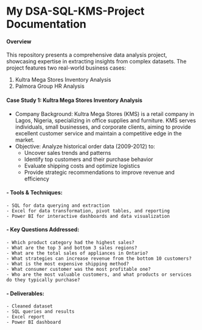# My DSA-SQL-KMS-Project Documentation


#### Overview

This repository presents a comprehensive data analysis project, showcasing expertise in extracting insights from complex datasets. The project features two real-world business cases:

1. Kultra Mega Stores Inventory Analysis
2. Palmora Group HR Analysis

#### Case Study 1: Kultra Mega Stores Inventory Analysis

- Company Background: Kultra Mega Stores (KMS) is a retail company in Lagos, Nigeria, specializing in office supplies and furniture. KMS serves individuals, small businesses, and corporate clients, aiming to provide excellent customer service and maintain a competitive edge in the market.
- Objective: Analyze historical order data (2009-2012) to:
    - Uncover sales trends and patterns
    - Identify top customers and their purchase behavior
    - Evaluate shipping costs and optimize logistics
    - Provide strategic recommendations to improve revenue and efficiency
#### - Tools & Techniques:
    - SQL for data querying and extraction
    - Excel for data transformation, pivot tables, and reporting
    - Power BI for interactive dashboards and data visualization
#### - Key Questions Addressed:
    - Which product category had the highest sales?
    - What are the top 3 and bottom 3 sales regions?
    - What are the total sales of appliances in Ontario?
    - What strategies can increase revenue from the bottom 10 customers?
    - What is the most expensive shipping method?
    - What consumer customer was the most profitable one?
    - Who are the most valuable customers, and what products or services do they typically purchase?
#### - Deliverables:
    - Cleaned dataset
    - SQL queries and results
    - Excel report
    - Power BI dashboard

